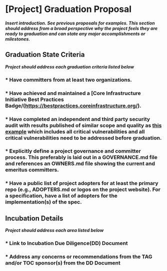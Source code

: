 # [Project] Graduation Proposal

_**Insert introduction. See previous proposals for examples. This section should address from a broad perspective why the project feels they are ready to graduation and can state any major accomplishments or milestones.**_

## Graduation State Criteria
_**Project should address each graduation criteria listed below**_

### * Have committers from at least two organizations.

### * Have achieved and maintained a [Core Infrastructure Initiative Best Practices Badge/(https://bestpractices.coreinfrastructure.org/).

### * Have completed an independent and third party security audit with results published of similar scope and quality as [this example](https://github.com/envoyproxy/envoy#security-audit) which includes all critical vulnerabilities and all critical vulnerabilities need to be addressed before graduation.

### * Explicitly define a project governance and committer process. This preferably is laid out in a GOVERNANCE.md file and references an OWNERS.md file showing the current and emeritus committers.

### * Have a public list of project adopters for at least the primary repo (e.g., ADOPTERS.md or logos on the project website). For a specification, have a list of adopters for the implementation(s) of the spec.

## Incubation Details
_**Project should address each area listed below**_

### * Link to Incubation Due Diligence(DD) Document

### * Address any concerns or recommendations from the TAG and/or TOC sponsor(s) from the DD Document

